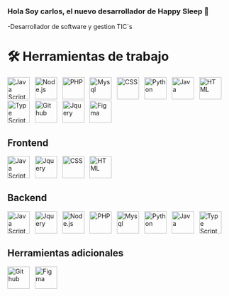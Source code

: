### Hola Soy carlos, el nuevo desarrollador de Happy Sleep 👋
-Desarrollador de software y gestion TIC´s

# 🛠️ Herramientas de trabajo 
<div>
  <img src="https://github.com/CarlosG-HS/CarlosG-HS/assets/147439083/2a2db869-12cb-4278-b5eb-3dde3e619f32" title="Java Script" width="50">
  &nbsp;
  <img src="https://github.com/CarlosG-HS/CarlosG-HS/assets/147439083/134c9e3b-4ce5-422d-945f-bc18435ec741" title="Node.js" width="50">
  &nbsp;
  <img src="https://github.com/CarlosG-HS/CarlosG-HS/assets/147439083/bae4e8c3-4872-4e09-ae79-eba63f34b3f8" title="PHP" width="50">
  &nbsp;
  <img src="https://github.com/CarlosG-HS/CarlosG-HS/assets/147439083/03ba76ca-b63d-479e-a713-8e837cd5b43b" title="Mysql" width="50">
  &nbsp;
  <img src="https://github.com/CarlosG-HS/CarlosG-HS/assets/147439083/4272654c-46a7-404e-b72b-f6c4b0fa0cbf" title="CSS" width="50">
  &nbsp;
  <img src="https://github.com/CarlosG-HS/CarlosG-HS/assets/147439083/6fc74d9f-5b50-4414-83f3-4b21936544c2" title="Python" width="50">
  &nbsp;
  <img src="https://github.com/CarlosG-HS/CarlosG-HS/assets/147439083/9e2ac266-affd-47b7-b69c-cf75b8770d66" title="Java" width="50">
  &nbsp;
  <img src="https://github.com/CarlosG-HS/CarlosG-HS/assets/147439083/16ce29ac-a354-4b34-9f6a-fb21ed490eeb" title="HTML" width="50">
  &nbsp;
  <img src="https://github.com/CarlosG-HS/CarlosG-HS/assets/147439083/6af3a492-18ed-4bee-8a0f-731f8928bd74" title="Type Script" width="50">
  &nbsp;
  <img src="https://github.com/CarlosG-HS/CarlosG-HS/assets/147439083/87759ac7-f07f-40b3-9dd3-d9f4c2e6f31a" title="Git hub" width="50">
  &nbsp;
  <img src="https://github.com/CarlosG-HS/CarlosG-HS/assets/147439083/6b760e89-6b4a-4aec-a1af-45a20ba46a2a" title="Jquery" width="50">
   &nbsp;
  <img src="https://github.com/CarlosG-HS/CarlosG-HS/assets/147439083/3b7b5ff1-3fcb-4911-9491-ef2e4b865a1c" title="Figma" width="50">
</div>


  ## Frontend
<div>
  <img src="https://github.com/CarlosG-HS/CarlosG-HS/assets/147439083/2a2db869-12cb-4278-b5eb-3dde3e619f32" title="Java Script" width="50">
  &nbsp;
  <img src="https://github.com/CarlosG-HS/CarlosG-HS/assets/147439083/6b760e89-6b4a-4aec-a1af-45a20ba46a2a" title="Jquery" width="50">
  &nbsp;
  <img src="https://github.com/CarlosG-HS/CarlosG-HS/assets/147439083/4272654c-46a7-404e-b72b-f6c4b0fa0cbf" title="CSS" width="50">
  &nbsp;
  <img src="https://github.com/CarlosG-HS/CarlosG-HS/assets/147439083/16ce29ac-a354-4b34-9f6a-fb21ed490eeb" title="HTML" width="50">
</div>

## Backend
<div>
  <img src="https://github.com/CarlosG-HS/CarlosG-HS/assets/147439083/2a2db869-12cb-4278-b5eb-3dde3e619f32" title="Java Script" width="50">
  &nbsp;
  <img src="https://github.com/CarlosG-HS/CarlosG-HS/assets/147439083/6b760e89-6b4a-4aec-a1af-45a20ba46a2a" title="Jquery" width="50">
  &nbsp;
  <img src="https://github.com/CarlosG-HS/CarlosG-HS/assets/147439083/134c9e3b-4ce5-422d-945f-bc18435ec741" title="Node.js" width="50">
  &nbsp;
  <img src="https://github.com/CarlosG-HS/CarlosG-HS/assets/147439083/bae4e8c3-4872-4e09-ae79-eba63f34b3f8" title="PHP" width="50">
  &nbsp;
  <img src="https://github.com/CarlosG-HS/CarlosG-HS/assets/147439083/03ba76ca-b63d-479e-a713-8e837cd5b43b" title="Mysql" width="50">
  &nbsp;
  <img src="https://github.com/CarlosG-HS/CarlosG-HS/assets/147439083/6fc74d9f-5b50-4414-83f3-4b21936544c2" title="Python" width="50">
  &nbsp;
  <img src="https://github.com/CarlosG-HS/CarlosG-HS/assets/147439083/9e2ac266-affd-47b7-b69c-cf75b8770d66" title="Java" width="50">
  &nbsp;
  <img src="https://github.com/CarlosG-HS/CarlosG-HS/assets/147439083/6af3a492-18ed-4bee-8a0f-731f8928bd74" title="Type Script" width="50">
</div>

## Herramientas adicionales
<div>
  <img src="https://github.com/CarlosG-HS/CarlosG-HS/assets/147439083/87759ac7-f07f-40b3-9dd3-d9f4c2e6f31a" title="Git hub" width="50">
   &nbsp;
  <img src="https://github.com/CarlosG-HS/CarlosG-HS/assets/147439083/3b7b5ff1-3fcb-4911-9491-ef2e4b865a1c" title="Figma" width="50">
</div>


 
<!--

**CarlosG-HS/CarlosG-HS** is a ✨ _special_ ✨ repository because its `README.md` (this file) appears on your GitHub profile.

Here are some ideas to get you started:

- 🔭 I’m currently working on ...
- 🌱 I’m currently learning ...
- 👯 I’m looking to collaborate on ...
- 🤔 I’m looking for help with ...
- 💬 Ask me about ...
- 📫 How to reach me: ...
- 😄 Pronouns: ...
- ⚡ Fun fact: ...
-->
